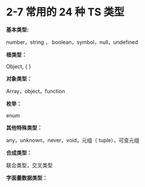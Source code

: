 # 2-7 常用的 24 种 TS 类型

**基本类型:**

number，string ， boolean，symbol，null，undefined

**根类型：**

Object, { }

**对象类型：**

Array，object，function

**枚举：**

enum

**其他特殊类型：**

any，unknown，never，void，元组（ tuple），可变元组

**合成类型：**

联合类型，交叉类型

**字面量数据类型：**
